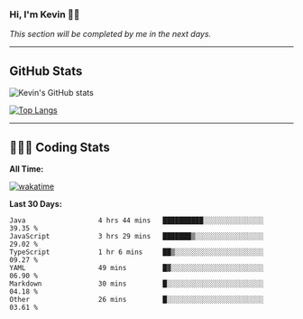 ### Hi, I'm Kevin 👋🏻

_This section will be completed by me in the next days._


--- 
## GitHub Stats
![Kevin's GitHub stats](https://github-readme-stats.vercel.app/api?username=kevin-kraus&show_icons=true&theme=dark)

[![Top Langs](https://github-readme-stats.vercel.app/api/top-langs/?username=kevin-kraus&layout=compact&theme=dark)]()

---
## 🧑🏻‍💻 Coding Stats

**All Time:**

[![wakatime](https://wakatime.com/badge/user/2ee1869b-72a2-4c21-b5f7-e95432f5a1cf.svg?style=flat)](https://wakatime.com/@2ee1869b-72a2-4c21-b5f7-e95432f5a1cf)

**Last 30 Days:**

<!--START_SECTION:waka-->

```text
Java                  4 hrs 44 mins   ██████████░░░░░░░░░░░░░░░   39.35 %
JavaScript            3 hrs 29 mins   ███████▒░░░░░░░░░░░░░░░░░   29.02 %
TypeScript            1 hr 6 mins     ██▒░░░░░░░░░░░░░░░░░░░░░░   09.27 %
YAML                  49 mins         █▓░░░░░░░░░░░░░░░░░░░░░░░   06.90 %
Markdown              30 mins         █░░░░░░░░░░░░░░░░░░░░░░░░   04.18 %
Other                 26 mins         █░░░░░░░░░░░░░░░░░░░░░░░░   03.61 %
```

<!--END_SECTION:waka-->
